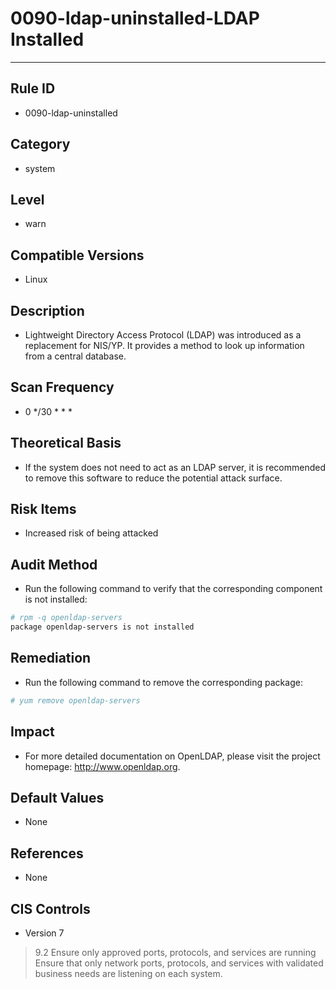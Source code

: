 # 0090-ldap-uninstalled-LDAP Installed

---

## Rule ID

- 0090-ldap-uninstalled


## Category

- system


## Level

- warn


## Compatible Versions

- Linux


## Description

- Lightweight Directory Access Protocol (LDAP) was introduced as a replacement for NIS/YP. It provides a method to look up information from a central database.


## Scan Frequency

- 0 */30 * * *


## Theoretical Basis

- If the system does not need to act as an LDAP server, it is recommended to remove this software to reduce the potential attack surface.


## Risk Items

- Increased risk of being attacked


## Audit Method

- Run the following command to verify that the corresponding component is not installed:
```bash
# rpm -q openldap-servers
package openldap-servers is not installed
```


## Remediation

- Run the following command to remove the corresponding package:
```bash
# yum remove openldap-servers
```


## Impact

- For more detailed documentation on OpenLDAP, please visit the project homepage: http://www.openldap.org.


## Default Values

- None


## References

- None


## CIS Controls

- Version 7
>    9.2 Ensure only approved ports, protocols, and services are running  
>    Ensure that only network ports, protocols, and services with validated business needs are listening on each system.
